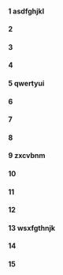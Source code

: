 #### 1 asdfghjkl
#### 2
#### 3
#### 4
#### 5 qwertyui
#### 6
#### 7
#### 8
#### 9 zxcvbnm
#### 10
#### 11
#### 12
#### 13 wsxfgthnjk
#### 14
#### 15